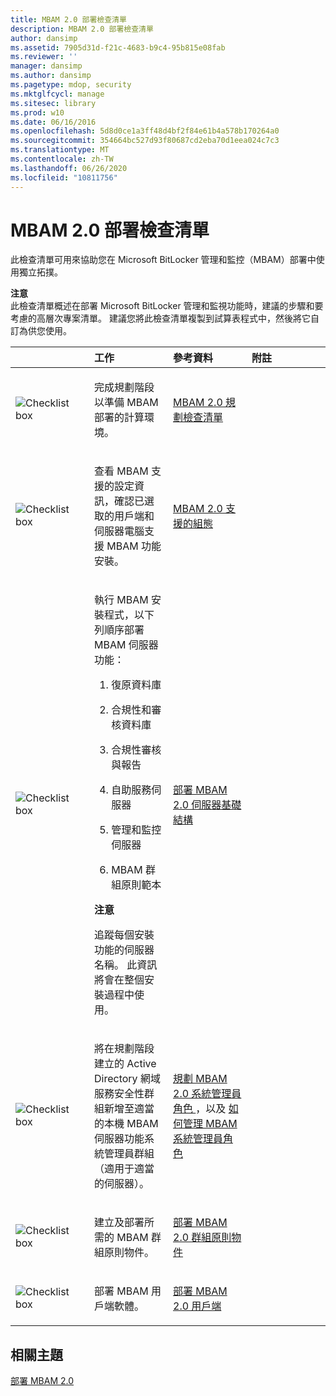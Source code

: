 ```yaml
---
title: MBAM 2.0 部署檢查清單
description: MBAM 2.0 部署檢查清單
author: dansimp
ms.assetid: 7905d31d-f21c-4683-b9c4-95b815e08fab
ms.reviewer: ''
manager: dansimp
ms.author: dansimp
ms.pagetype: mdop, security
ms.mktglfcycl: manage
ms.sitesec: library
ms.prod: w10
ms.date: 06/16/2016
ms.openlocfilehash: 5d8d0ce1a3ff48d4bf2f84e61b4a578b170264a0
ms.sourcegitcommit: 354664bc527d93f80687cd2eba70d1eea024c7c3
ms.translationtype: MT
ms.contentlocale: zh-TW
ms.lasthandoff: 06/26/2020
ms.locfileid: "10811756"
---
```

# MBAM 2.0 部署檢查清單


此檢查清單可用來協助您在 Microsoft BitLocker 管理和監控（MBAM）部署中使用獨立拓撲。

**注意**  
此檢查清單概述在部署 Microsoft BitLocker 管理和監視功能時，建議的步驟和要考慮的高層次專案清單。 建議您將此檢查清單複製到試算表程式中，然後將它自訂為供您使用。



<table>
<colgroup>
<col width="25%" />
<col width="25%" />
<col width="25%" />
<col width="25%" />
</colgroup>
<thead>
<tr class="header">
<th align="left"></th>
<th align="left">工作</th>
<th align="left">參考資料</th>
<th align="left">附註</th>
</tr>
</thead>
<tbody>
<tr class="odd">
<td align="left"><img src="images/checklistbox.gif" alt="Checklist box" /></td>
<td align="left"><p>完成規劃階段以準備 MBAM 部署的計算環境。</p></td>
<td align="left"><p><a href="mbam-20-planning-checklist-mbam-2.md" data-raw-source="[MBAM 2.0 Planning Checklist](mbam-20-planning-checklist-mbam-2.md)">MBAM 2.0 規劃檢查清單</a></p></td>
<td align="left"><p></p></td>
</tr>
<tr class="even">
<td align="left"><img src="images/checklistbox.gif" alt="Checklist box" /></td>
<td align="left"><p>查看 MBAM 支援的設定資訊，確認已選取的用戶端和伺服器電腦支援 MBAM 功能安裝。</p></td>
<td align="left"><p><a href="mbam-20-supported-configurations-mbam-2.md" data-raw-source="[MBAM 2.0 Supported Configurations](mbam-20-supported-configurations-mbam-2.md)">MBAM 2.0 支援的組態</a></p></td>
<td align="left"><p></p></td>
</tr>
<tr class="odd">
<td align="left"><img src="images/checklistbox.gif" alt="Checklist box" /></td>
<td align="left"><p>執行 MBAM 安裝程式，以下列順序部署 MBAM 伺服器功能：</p>
<ol>
<li><p>復原資料庫</p></li>
<li><p>合規性和審核資料庫</p></li>
<li><p>合規性審核與報告</p></li>
<li><p>自助服務伺服器</p></li>
<li><p>管理和監控伺服器</p></li>
<li><p>MBAM 群組原則範本</p></li>
</ol>
<div class="alert">
<strong>注意</strong><br/><p>追蹤每個安裝功能的伺服器名稱。 此資訊將會在整個安裝過程中使用。</p>
</div>
<div>

</div></td>
<td align="left"><p><a href="deploying-the-mbam-20-server-infrastructure-mbam-2.md" data-raw-source="[Deploying the MBAM 2.0 Server Infrastructure](deploying-the-mbam-20-server-infrastructure-mbam-2.md)">部署 MBAM 2.0 伺服器基礎結構</a></p></td>
<td align="left"><p></p></td>
</tr>
<tr class="even">
<td align="left"><img src="images/checklistbox.gif" alt="Checklist box" /></td>
<td align="left"><p>將在規劃階段建立的 Active Directory 網域服務安全性群組新增至適當的本機 MBAM 伺服器功能系統管理員群組（適用于適當的伺服器）。</p></td>
<td align="left"><p><a href="planning-for-mbam-20-administrator-roles-mbam-2.md" data-raw-source="[Planning for MBAM 2.0 Administrator Roles](planning-for-mbam-20-administrator-roles-mbam-2.md)">規劃 MBAM 2.0 系統管理員角色 </a> ，以及 <a href="how-to-manage-mbam-administrator-roles-mbam-2.md" data-raw-source="[How to Manage MBAM Administrator Roles](how-to-manage-mbam-administrator-roles-mbam-2.md)"> 如何管理 MBAM 系統管理員角色</a></p></td>
<td align="left"><p></p></td>
</tr>
<tr class="odd">
<td align="left"><img src="images/checklistbox.gif" alt="Checklist box" /></td>
<td align="left"><p>建立及部署所需的 MBAM 群組原則物件。</p></td>
<td align="left"><p><a href="deploying-mbam-20-group-policy-objects-mbam-2.md" data-raw-source="[Deploying MBAM 2.0 Group Policy Objects](deploying-mbam-20-group-policy-objects-mbam-2.md)">部署 MBAM 2.0 群組原則物件</a></p></td>
<td align="left"><p></p></td>
</tr>
<tr class="even">
<td align="left"><img src="images/checklistbox.gif" alt="Checklist box" /></td>
<td align="left"><p>部署 MBAM 用戶端軟體。</p></td>
<td align="left"><p><a href="deploying-the-mbam-20-client-mbam-2.md" data-raw-source="[Deploying the MBAM 2.0 Client](deploying-the-mbam-20-client-mbam-2.md)">部署 MBAM 2.0 用戶端</a></p></td>
<td align="left"><p></p></td>
</tr>
</tbody>
</table>



## 相關主題


[部署 MBAM 2.0](deploying-mbam-20-mbam-2.md)









